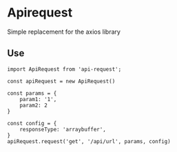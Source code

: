 # Apirequest

Simple replacement for the axios library

## Use

```
import ApiRequest from 'api-request';

const apiRequest = new ApiRequest()

const params = {
    param1: '1',
    param2: 2
}

const config = {
    responseType: 'arraybuffer',
}
apiRequest.request('get', '/api/url', params, config)
```
